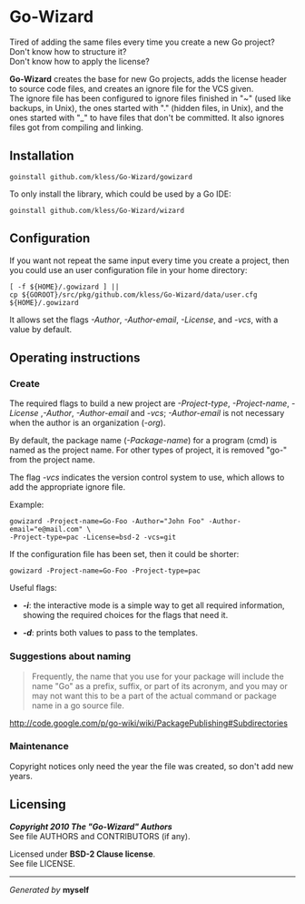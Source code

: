 Go-Wizard
=========

Tired of adding the same files every time you create a new Go project?  
Don't know how to structure it?  
Don't know how to apply the license?

**Go-Wizard** creates the base for new Go projects, adds the license header
to source code files, and creates an ignore file for the VCS given.  
The ignore file has been configured to ignore files finished in "~" (used like
backups, in Unix), the ones started with "." (hidden files, in Unix), and the
ones started with "_" to have files that don't be committed. It also ignores
files got from compiling and linking.


## Installation

	goinstall github.com/kless/Go-Wizard/gowizard

To only install the library, which could be used by a Go IDE:

	goinstall github.com/kless/Go-Wizard/wizard


## Configuration

If you want not repeat the same input every time you create a project, then you
could use an user configuration file in your home directory:

	[ -f ${HOME}/.gowizard ] ||
	cp ${GOROOT}/src/pkg/github.com/kless/Go-Wizard/data/user.cfg ${HOME}/.gowizard

It allows set the flags *-Author*, *-Author-email*, *-License*, and *-vcs*,
with a value by default.


## Operating instructions

### Create

The required flags to build a new project are *-Project-type*, *-Project-name*,
*-License* ,*-Author*, *-Author-email* and *-vcs*; *-Author-email* is not
necessary when the author is an organization (*-org*).

By default, the package name (*-Package-name*) for a program (cmd) is named as
the project name. For other types of project, it is removed "go-" from the
project name.

The flag *-vcs* indicates the version control system to use, which allows to add
the appropriate ignore file.

Example:

	gowizard -Project-name=Go-Foo -Author="John Foo" -Author-email="e@mail.com" \
	-Project-type=pac -License=bsd-2 -vcs=git

If the configuration file has been set, then it could be shorter:

	gowizard -Project-name=Go-Foo -Project-type=pac

Useful flags:

+ ***-i***: the interactive mode is a simple way to get all required
information, showing the required choices for the flags that need it.

+ ***-d***: prints both values to pass to the templates.

### Suggestions about naming

> Frequently, the name that you use for your package will include the name "Go"
as a prefix, suffix, or part of its acronym, and you may or may not want this
to be a part of the actual command or package name in a go source file.

http://code.google.com/p/go-wiki/wiki/PackagePublishing#Subdirectories

### Maintenance

Copyright notices only need the year the file was created, so don't add new
years.


## Licensing

***Copyright 2010  The "Go-Wizard" Authors***  
See file AUTHORS and CONTRIBUTORS (if any).

Licensed under **BSD-2 Clause license**.  
See file LICENSE.


* * *
*Generated by* **myself**

